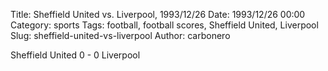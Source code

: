 Title: Sheffield United vs. Liverpool, 1993/12/26
Date: 1993/12/26 00:00
Category: sports
Tags: football, football scores, Sheffield United, Liverpool
Slug: sheffield-united-vs-liverpool
Author: carbonero


Sheffield United 0 - 0 Liverpool
